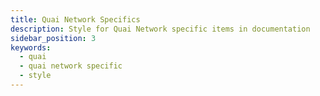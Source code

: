 ```yaml
---
title: Quai Network Specifics
description: Style for Quai Network specific items in documentation
sidebar_position: 3
keywords:
  - quai
  - quai network specific
  - style
---
```

